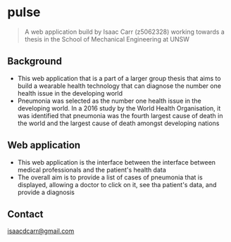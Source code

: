 # pulse
> A web application build by Isaac Carr (z5062328) working towards a thesis in the School of Mechanical Engineering at UNSW

## Background
* This web application that is a part of a larger group thesis that aims to build a wearable health technology that can diagnose the number one health issue in the developing world 
* Pneumonia was selected as the number one health issue in the developing world. In a 2016 study by the World Health Organisation, it was identified that pneumonia was the fourth largest cause of death in the world and the largest cause of death amongst developing nations

## Web application
* This web application is the interface between the interface between medical professionals and the patient's health data
* The overall aim is to provide a list of cases of pneumonia that is displayed, allowing a doctor to click on it, see tha patient's data, and provide a diagnosis

## Contact
isaacdcarr@gmail.com
